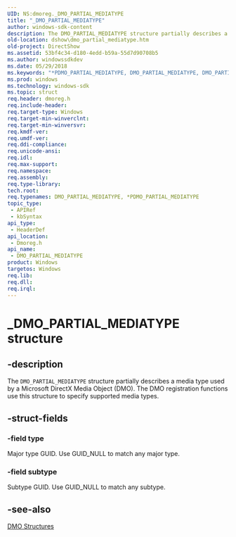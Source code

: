```yaml
---
UID: NS:dmoreg._DMO_PARTIAL_MEDIATYPE
title: "_DMO_PARTIAL_MEDIATYPE"
author: windows-sdk-content
description: The DMO_PARTIAL_MEDIATYPE structure partially describes a media type used by a Microsoft DirectX Media Object (DMO). The DMO registration functions use this structure to specify supported media types.
old-location: dshow\dmo_partial_mediatype.htm
old-project: DirectShow
ms.assetid: 53bf4c34-d180-4edd-b59a-55d7d90708b5
ms.author: windowssdkdev
ms.date: 05/29/2018
ms.keywords: "*PDMO_PARTIAL_MEDIATYPE, DMO_PARTIAL_MEDIATYPE, DMO_PARTIAL_MEDIATYPE structure [DirectShow], DMO_PARTIAL_MEDIATYPEStructure, PDMO_PARTIAL_MEDIATYPE, PDMO_PARTIAL_MEDIATYPE structure pointer [DirectShow], _DMO_PARTIAL_MEDIATYPE, dmoreg/DMO_PARTIAL_MEDIATYPE, dmoreg/PDMO_PARTIAL_MEDIATYPE, dshow.dmo_partial_mediatype"
ms.prod: windows
ms.technology: windows-sdk
ms.topic: struct
req.header: dmoreg.h
req.include-header: 
req.target-type: Windows
req.target-min-winverclnt: 
req.target-min-winversvr: 
req.kmdf-ver: 
req.umdf-ver: 
req.ddi-compliance: 
req.unicode-ansi: 
req.idl: 
req.max-support: 
req.namespace: 
req.assembly: 
req.type-library: 
tech.root: 
req.typenames: DMO_PARTIAL_MEDIATYPE, *PDMO_PARTIAL_MEDIATYPE
topic_type:
 - APIRef
 - kbSyntax
api_type:
 - HeaderDef
api_location:
 - Dmoreg.h
api_name:
 - DMO_PARTIAL_MEDIATYPE
product: Windows
targetos: Windows
req.lib: 
req.dll: 
req.irql: 
---
```


# _DMO_PARTIAL_MEDIATYPE structure


## -description



The <code>DMO_PARTIAL_MEDIATYPE</code> structure partially describes a media type used by a Microsoft DirectX Media Object (DMO). The DMO registration functions use this structure to specify supported media types.




## -struct-fields




### -field type

Major type GUID. Use GUID_NULL to match any major type.


### -field subtype

Subtype GUID. Use GUID_NULL to match any subtype.


## -see-also




<a href="https://msdn.microsoft.com/82c8ea74-1c5e-4370-9075-6db2ed6b2c91">DMO Structures</a>
 

 

